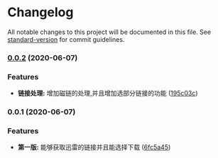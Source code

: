 # Changelog

All notable changes to this project will be documented in this file. See [standard-version](https://github.com/conventional-changelog/standard-version) for commit guidelines.

### [0.0.2](http://git.fulong.me/tools/thunder_link_catcher/compare/v0.0.1...v0.0.2) (2020-06-07)


### Features

* **链接处理:** 增加磁链的处理,并且增加选部分链接的功能 ([195c03c](http://git.fulong.me/tools/thunder_link_catcher/commit/195c03c04b1a2a869120aa2006e516fef57c29ba))

### 0.0.1 (2020-06-07)


### Features

* **第一版:** 能够获取迅雷的链接并且能选择下载 ([6fc5a45](http://git.fulong.me/tools/thunder_link_catcher/commit/6fc5a45756a48f21c210966136a2010f2ba30406))
